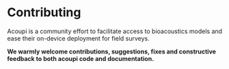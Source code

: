 # Contributing

Acoupi is a community effort to facilitate access to bioacoustics models and ease their on-device deployment for field surveys. 

**We warmly welcome contributions, suggestions, fixes and constructive feedback to both acoupi code and documentation.**

